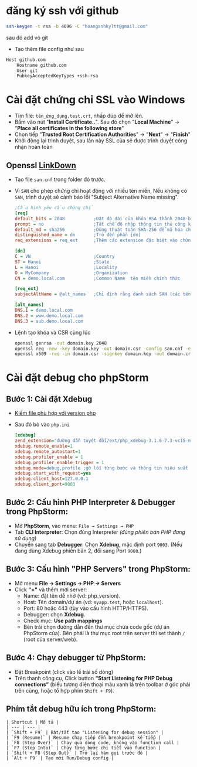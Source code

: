 # đăng ký ssh với github

```sh
ssh-keygen -t rsa -b 4096 -C "hoanganhkyltt@gmail.com"
```
sau đó add vô git

- Tạo thêm file config như sau

```sh
Host github.com
    Hostname github.com
    User git
    PubkeyAcceptedKeyTypes +ssh-rsa
```

# Cài đặt chứng chỉ SSL vào Windows

- Tìm file: `tên_ứng_dụng.test.crt`, nhấp đúp để mở lên.
- Bấm vào nút "**Install Certificate..**". Sau đó chọn "**Local Machine**" → "**Place all certificates in the following store**"
- Chọn tiếp "**Trusted Root Certification Authorities**" → "**Next**" → "**Finish**"
- Khởi động lại trình duyệt, sau lần này SSL của sẽ được trình duyệt công nhận hoàn toàn

## Openssl [LinkDown](https://slproweb.com/products/Win32OpenSSL.html)

- Tạo file `san.cnf` trong folder đó trước.
- Vì `SAN` cho phép chứng chỉ hoạt động với nhiều tên miền, Nếu không có `SAN`, trình duyệt sẽ cảnh báo lỗi "Subject Alternative Name missing".

  ```ini
  ;Cấu hình yêu cầu chứng chỉ
  [req]
  default_bits = 2048           ;Đặt độ dài của khóa RSA thành 2048-bit
  prompt = no                   ;Tắt chế độ nhập thông tin thủ công khi tạo chứng chỉ.
  default_md = sha256           ;Dùng thuật toán SHA-256 để mã hóa chứng chỉ
  distinguished_name = dn       ;Trỏ đến phần [dn]
  req_extensions = req_ext      ;Thêm các extension đặc biệt vào chứng chỉ, cụ thể là Subject Alternative Name (SAN).

  [dn]
  C = VN                        ;Country
  ST = Hanoi                    ;State
  L = Hanoi                     ;Locality
  O = MyCompany                 ;Organization
  CN = demo.local.com           ;Common Name  tên miền chính thức

  [req_ext]
  subjectAltName = @alt_names   ;Chỉ định rằng danh sách SAN (các tên miền thay thế) sẽ được lấy từ phần [alt_names].

  [alt_names]
  DNS.1 = demo.local.com
  DNS.2 = www.demo.local.com
  DNS.3 = sub.demo.local.com
  ```

- Lệnh tạo khóa và CSR cùng lúc

  ```sh
  openssl genrsa -out domain.key 2048
  openssl req -new -key domain.key -out domain.csr -config san.cnf -extensions req_ext
  openssl x509 -req -in domain.csr -signkey domain.key -out domain.crt -days 365 -extensions req_ext -extfile san.cnf

  ```

# Cài đặt debug cho phpStorm

## **Bước 1: Cài đặt Xdebug**

- [Kiếm file phù hợp với version php](https://xdebug.org/download/historical)
- Sau đó bỏ vào `php.ini`

  ```ini
  [xdebug]
  zend_extension="đường dẫn tuyệt đối/ext/php_xdebug-3.1.6-7.3-vc15-nts-x86_64.dll"
  xdebug.remote_enable=1
  xdebug.remote_autostart=1
  xdebug.profiler_enable = 1
  xdebug.profiler_enable_trigger = 1
  xdebug.mode=debug,profile ;gỡ lỗi từng bước và thông tin hiệu suất
  xdebug.start_with_request=yes
  xdebug.client_host=127.0.0.1
  xdebug.client_port=9003
  ```

## **Bước 2: Cấu hình PHP Interpreter & Debugger trong PhpStorm:**

- Mở **PhpStorm**, vào menu: `File → Settings → PHP`
- Tab **CLI Interpreter**: Chọn đúng Interpreter _(đúng phiên bản PHP đang sử dụng)_
- Chuyển sang tab **Debugger**: Chọn **Xdebug**, mặc định port `9003`.
  (Nếu đang dùng Xdebug phiên bản 2, đổi sang Port `9000`.)

## **Bước 3: Cấu hình "PHP Servers" trong PhpStorm:**

- Mở menu **File → Settings → PHP → Servers**
- Click **"+"** và thêm mới server:
  - Name: đặt tên dễ nhớ (vd: php_version).
  - Host: Tên domain/dự án (vd: `myapp.test`, hoặc `localhost`).
  - Port: 80 hoặc 443 (tùy vào cấu hình HTTP/HTTPS).
  - Debugger: chọn **Xdebug**.
  - Check mục: **Use path mappings**
  - Bên trái chọn đường dẫn đến thư mục chứa code gốc (dự án PhpStorm của). Bên phải là thư mục root trên server thì set thành `/` (root của server/web).

## **Bước 4: Chạy debugger từ PhpStorm:**

- Đặt Breakpoint (click vào lề trái số dòng)
- Trên thanh công cụ, Click button **“Start Listening for PHP Debug connections”** (biểu tượng điện thoại màu xanh lá trên toolbar ở góc phải trên cùng, hoặc tổ hợp phím `Shift + F9`).

## **Phím tắt debug hữu ích trong PhpStorm:**

    | Shortcut | Mô tả |
    | --- | --- |
    | `Shift + F9` | Bật/tắt tạo "Listening for debug session" |
    | `F9 (Resume)` | Resume chạy tiếp đến breakpoint kế tiếp |
    | `F8 (Step Over)` | Chạy qua dòng code, không vào function call |
    | `F7 (Step Into)` | Chạy từng bước chi tiết vào function |
    | `Shift + F8 (Step Out)` | Trở lại hàm gọi trước đó |
    | `Alt + F9` | Tạo mới Run/Debug config |
